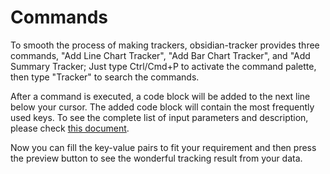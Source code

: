 # Commands 
To smooth the process of making trackers, obsidian-tracker provides three commands, "Add Line Chart Tracker", "Add Bar Chart Tracker", and "Add Summary Tracker; Just type Ctrl/Cmd+P to activate the command palette, then type "Tracker" to search the commands.

After a command is executed, a code block will be added to the next line below your cursor. The added code block will contain the most frequently used keys. To see the complete list of input parameters and description, please check [this document](https://github.com/pyrochlore/obsidian-tracker/blob/master/docs/InputParameters.md).

Now you can fill the key-value pairs to fit your requirement and then press the preview button to see the wonderful tracking result from your data.